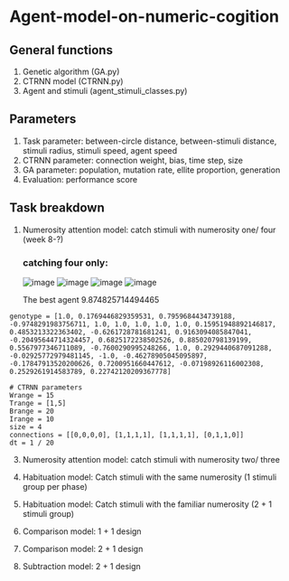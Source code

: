 # Agent-model-on-numeric-cogition

## General functions
1. Genetic algorithm (GA.py)
2. CTRNN model (CTRNN.py)
3. Agent and stimuli (agent_stimuli_classes.py)

## Parameters
1. Task parameter: between-circle distance, between-stimuli distance, stimuli radius, stimuli speed, agent speed
2. CTRNN parameter: connection weight, bias, time step, size
3. GA parameter: population, mutation rate, ellite proportion, generation
4. Evaluation: performance score

## Task breakdown
1. Numerosity attention model: catch stimuli with numerosity one/ four (week 8-?)
   ### catching four only:
   ![image](https://github.com/LingSyrina/Agent-model-on-numeric-cogition/assets/91287479/883ce17a-dccc-42c6-a59e-5da468b9c161)
   ![image](https://github.com/LingSyrina/Agent-model-on-numeric-cogition/assets/91287479/59c255ef-0a4f-4a1d-98f6-5d29f03ea6e9)
   ![image](https://github.com/LingSyrina/Agent-model-on-numeric-cogition/assets/91287479/3b45d706-3507-4b42-8d7a-d657bb4ef6af)
   ![image](https://github.com/LingSyrina/Agent-model-on-numeric-cogition/assets/91287479/89ba1c6b-8d92-4e0f-aa97-1dc703817c61)

   The best agent 9.874825714494465

``` 
genotype = [1.0, 0.1769446829359531, 0.7959684434739188, -0.9748291983756711, 1.0, 1.0, 1.0, 1.0, 1.0, 0.15951948892146817, 0.4853213322363402, -0.6261728781681241, 0.9163094085847041, -0.20495644714324457, 0.6825172238502526, 0.885020798139199, 0.5567977346711089, -0.7600290995248266, 1.0, 0.2929440687091288, -0.02925772979481145, -1.0, -0.46278905045095897, -0.17847913520200626, 0.7200951660447612, -0.07198926116002308, 0.2529261914583789, 0.22742120209367778]

# CTRNN parameters
Wrange = 15
Trange = [1,5]
Brange = 20
Irange = 10
size = 4
connections = [[0,0,0,0], [1,1,1,1], [1,1,1,1], [0,1,1,0]]
dt = 1 / 20
```  

3. Numerosity attention model: catch stimuli with numerosity two/ three

4. Habituation model: Catch stimuli with the same numerosity (1 stimuli group per phase)

5. Habituation model: Catch stimuli with the familiar numerosity (2 + 1 stimuli group)

6. Comparison model: 1 + 1 design

7. Comparison model: 2 + 1 design

8. Subtraction model: 2 + 1 design
